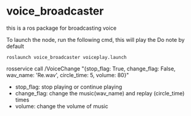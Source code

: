 # voice_broadcaster
this is a ros package for broadcasting voice

To launch the node, run the following cmd, this will play the Do note by default
```
roslaunch voice_broadcaster voiceplay.launch  
```
rosservice call /VoiceChange "{stop_flag: True, change_flag: False, wav_name: 'Re.wav', circle_time: 5, volume: 80}" 
- stop_flag: stop playing or continue playing
- change_flag: change the music(wav_name) and replay (circle_time) times
- volume: change the volume of music

